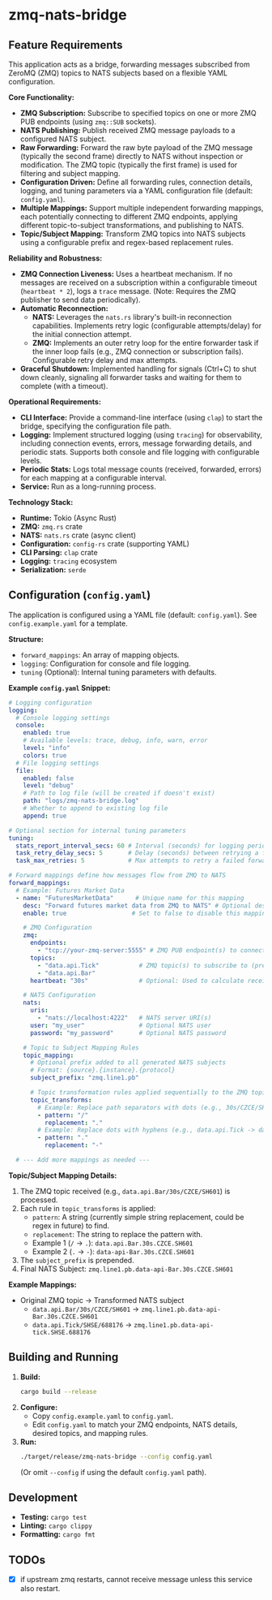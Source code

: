 # zmq-nats-bridge

## Feature Requirements

This application acts as a bridge, forwarding messages subscribed from ZeroMQ (ZMQ) topics to NATS subjects based on a flexible YAML configuration.

**Core Functionality:**

*   **ZMQ Subscription:** Subscribe to specified topics on one or more ZMQ PUB endpoints (using `zmq::SUB` sockets).
*   **NATS Publishing:** Publish received ZMQ message payloads to a configured NATS subject.
*   **Raw Forwarding:** Forward the raw byte payload of the ZMQ message (typically the second frame) directly to NATS without inspection or modification. The ZMQ topic (typically the first frame) is used for filtering and subject mapping.
*   **Configuration Driven:** Define all forwarding rules, connection details, logging, and tuning parameters via a YAML configuration file (default: `config.yaml`).
*   **Multiple Mappings:** Support multiple independent forwarding mappings, each potentially connecting to different ZMQ endpoints, applying different topic-to-subject transformations, and publishing to NATS.
*   **Topic/Subject Mapping:** Transform ZMQ topics into NATS subjects using a configurable prefix and regex-based replacement rules.

**Reliability and Robustness:**

*   **ZMQ Connection Liveness:** Uses a heartbeat mechanism. If no messages are received on a subscription within a configurable timeout (`heartbeat * 2`), logs a `trace` message. (Note: Requires the ZMQ publisher to send data periodically).
*   **Automatic Reconnection:**
    *   **NATS:** Leverages the `nats.rs` library's built-in reconnection capabilities. Implements retry logic (configurable attempts/delay) for the initial connection attempt.
    *   **ZMQ:** Implements an outer retry loop for the entire forwarder task if the inner loop fails (e.g., ZMQ connection or subscription fails). Configurable retry delay and max attempts.
*   **Graceful Shutdown:** Implemented handling for signals (Ctrl+C) to shut down cleanly, signaling all forwarder tasks and waiting for them to complete (with a timeout).

**Operational Requirements:**

*   **CLI Interface:** Provide a command-line interface (using `clap`) to start the bridge, specifying the configuration file path.
*   **Logging:** Implement structured logging (using `tracing`) for observability, including connection events, errors, message forwarding details, and periodic stats. Supports both console and file logging with configurable levels.
*   **Periodic Stats:** Logs total message counts (received, forwarded, errors) for each mapping at a configurable interval.
*   **Service:** Run as a long-running process.

**Technology Stack:**

*   **Runtime:** Tokio (Async Rust)
*   **ZMQ:** `zmq.rs` crate
*   **NATS:** `nats.rs` crate (async client)
*   **Configuration:** `config-rs` crate (supporting YAML)
*   **CLI Parsing:** `clap` crate
*   **Logging:** `tracing` ecosystem
*   **Serialization:** `serde`

## Configuration (`config.yaml`)

The application is configured using a YAML file (default: `config.yaml`). See `config.example.yaml` for a template.

**Structure:**

*   `forward_mappings`: An array of mapping objects.
*   `logging`: Configuration for console and file logging.
*   `tuning` (Optional): Internal tuning parameters with defaults.

**Example `config.yaml` Snippet:**

```yaml
# Logging configuration
logging:
  # Console logging settings
  console:
    enabled: true
    # Available levels: trace, debug, info, warn, error
    level: "info"
    colors: true
  # File logging settings
  file:
    enabled: false
    level: "debug"
    # Path to log file (will be created if doesn't exist)
    path: "logs/zmq-nats-bridge.log"
    # Whether to append to existing log file
    append: true

# Optional section for internal tuning parameters
tuning:
  stats_report_interval_secs: 60 # Interval (seconds) for logging periodic stats
  task_retry_delay_secs: 5       # Delay (seconds) between retrying a failed forwarder task
  task_max_retries: 5            # Max attempts to retry a failed forwarder task

# Forward mappings define how messages flow from ZMQ to NATS
forward_mappings:
  # Example: Futures Market Data
  - name: "FuturesMarketData"      # Unique name for this mapping
    desc: "Forward futures market data from ZMQ to NATS" # Optional description
    enable: true                  # Set to false to disable this mapping

    # ZMQ Configuration
    zmq:
      endpoints:
        - "tcp://your-zmq-server:5555" # ZMQ PUB endpoint(s) to connect to
      topics:
        - "data.api.Tick"           # ZMQ topic(s) to subscribe to (prefix match)
        - "data.api.Bar"
      heartbeat: "30s"              # Optional: Used to calculate receive timeout (heartbeat * 2)

    # NATS Configuration
    nats:
      uris:
        - "nats://localhost:4222"   # NATS server URI(s)
      user: "my_user"               # Optional NATS user
      password: "my_password"       # Optional NATS password

    # Topic to Subject Mapping Rules
    topic_mapping:
      # Optional prefix added to all generated NATS subjects
      # Format: {source}.{instance}.{protocol}
      subject_prefix: "zmq.line1.pb"

      # Topic transformation rules applied sequentially to the ZMQ topic
      topic_transforms:
        # Example: Replace path separators with dots (e.g., 30s/CZCE/SH601 -> 30s.CZCE.SH601)
        - pattern: "/"
          replacement: "."
        # Example: Replace dots with hyphens (e.g., data.api.Tick -> data-api-Tick)
        - pattern: "."
          replacement: "-"

  # --- Add more mappings as needed --- 

```

**Topic/Subject Mapping Details:**

1.  The ZMQ topic received (e.g., `data.api.Bar/30s/CZCE/SH601`) is processed.
2.  Each rule in `topic_transforms` is applied:
    *   `pattern`: A string (currently simple string replacement, could be regex in future) to find.
    *   `replacement`: The string to replace the pattern with.
    *   Example 1 (`/` -> `.`): `data.api.Bar.30s.CZCE.SH601`
    *   Example 2 (`.` -> `-`): `data-api-Bar.30s.CZCE.SH601`
3.  The `subject_prefix` is prepended.
4.  Final NATS Subject: `zmq.line1.pb.data-api-Bar.30s.CZCE.SH601`

**Example Mappings:**
- Original ZMQ topic -> Transformed NATS subject
  - `data.api.Bar/30s/CZCE/SH601` -> `zmq.line1.pb.data-api-Bar.30s.CZCE.SH601`
  - `data.api.Tick/SHSE/688176` -> `zmq.line1.pb.data-api-tick.SHSE.688176`

## Building and Running

1.  **Build:**
    ```bash
    cargo build --release
    ```
2.  **Configure:**
    *   Copy `config.example.yaml` to `config.yaml`.
    *   Edit `config.yaml` to match your ZMQ endpoints, NATS details, desired topics, and mapping rules.
3.  **Run:**
    ```bash
    ./target/release/zmq-nats-bridge --config config.yaml
    ```
    (Or omit `--config` if using the default `config.yaml` path).

## Development

*   **Testing:** `cargo test`
*   **Linting:** `cargo clippy`
*   **Formatting:** `cargo fmt`


## TODOs

- [x] if upstream zmq restarts, cannot receive message unless this service also restart.
